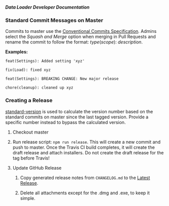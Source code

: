 ##### Data Loader Developer Documentation

### Standard Commit Messages on Master

Commits to master use the [Conventional Commits Specification](https://conventionalcommits.org/). Admins select the _Squash and Merge_ option when merging in Pull Requests and rename the commit to follow the format: _type_(_scope_): _description_. 

__Examples:__ 

`feat(Settings): Added setting 'xyz'`

`fix(Load): fixed xyz`

`feat(Settings): BREAKING CHANGE: New major release`

`chore(cleanup): cleaned up xyz`

### Creating a Release

[standard-version](https://www.npmjs.com/package/standard-version) is used to calculate the version number based on the standard commits on master since the last tagged version. Provide a specific number instead to bypass the calculated version.

 1. Checkout master
  
 2. Run release script: `npm run release`. This will create a new commit and push to master. Once the Travis CI build completes, it will create the draft release and attach installers. Do not create the draft release for the tag before Travis!

 3. Update GitHub Release

    1. Copy generated release notes from `CHANGELOG.md` to the [Latest Release](https://github.com/bullhorn/dataloader/releases/latest).
    
    2. Delete all attachments except for the .dmg and .exe, to keep it simple.
